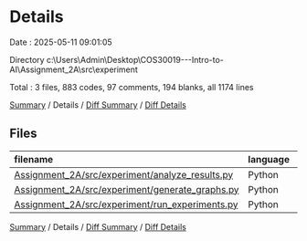 # Details

Date : 2025-05-11 09:01:05

Directory c:\\Users\\Admin\\Desktop\\COS30019---Intro-to-AI\\Assignment_2A\\src\\experiment

Total : 3 files,  883 codes, 97 comments, 194 blanks, all 1174 lines

[Summary](results.md) / Details / [Diff Summary](diff.md) / [Diff Details](diff-details.md)

## Files
| filename | language | code | comment | blank | total |
| :--- | :--- | ---: | ---: | ---: | ---: |
| [Assignment\_2A/src/experiment/analyze\_results.py](/Assignment_2A/src/experiment/analyze_results.py) | Python | 372 | 46 | 86 | 504 |
| [Assignment\_2A/src/experiment/generate\_graphs.py](/Assignment_2A/src/experiment/generate_graphs.py) | Python | 176 | 19 | 40 | 235 |
| [Assignment\_2A/src/experiment/run\_experiments.py](/Assignment_2A/src/experiment/run_experiments.py) | Python | 335 | 32 | 68 | 435 |

[Summary](results.md) / Details / [Diff Summary](diff.md) / [Diff Details](diff-details.md)
